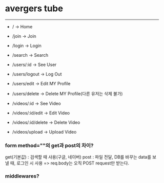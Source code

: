 # avergers tube
***
* / → Home
* /join → Join
* /login → Login
* /search → Search

* /users/:id -> See User
* /users/logout -> Log Out
* /users/edit -> Edit MY Profile
* /users/delete -> Delete MY Profile(다른 유저는 삭제 불가)

* /videos/:id -> See Video
* /videos/:id/edit -> Edit Video
* /videos/:id/delete -> Delete Video
* /videos/upload -> Upload Video


### form method=""의 get과 post의 차이?
get(기본값) : 검색할 때 사용(구글, 네이버)
post : 파일 전달, DB를 바꾸는 data를 보낼 때, 로그인 시 사용
      => req.body는 오직 POST request만 받는다.
<!-- user가 form을 get하고, 그 form을 post하면 컨트롤러를 작동시켜서 유저들이 redirect되거나 페이지에서 뭔가를 보게 된다.
1. 먼저 get에 대한 컨트롤러를 먼저 만든다(유저가 먼저 봐야 하니까)
   => getUpload, postUpload
2. 컨트롤러를 실행하는 라우터 만들기 (라우터 안에 url 정의)
   => videoRouter.route().get().post()
   => /video/upload로 링크됨
3. 업로드 view를 만들어 준다.
4. controller가 퍼그 템플릿(폼)을 랜더 함 -> 폼의 데이터를 다른 url에 전달, url은 post method와 함께 라우터에 등록된다. 
5. postUpload 컨트롤러를 실행시키고 할거 하고 redirect 시킨다. -->


### middlewares?